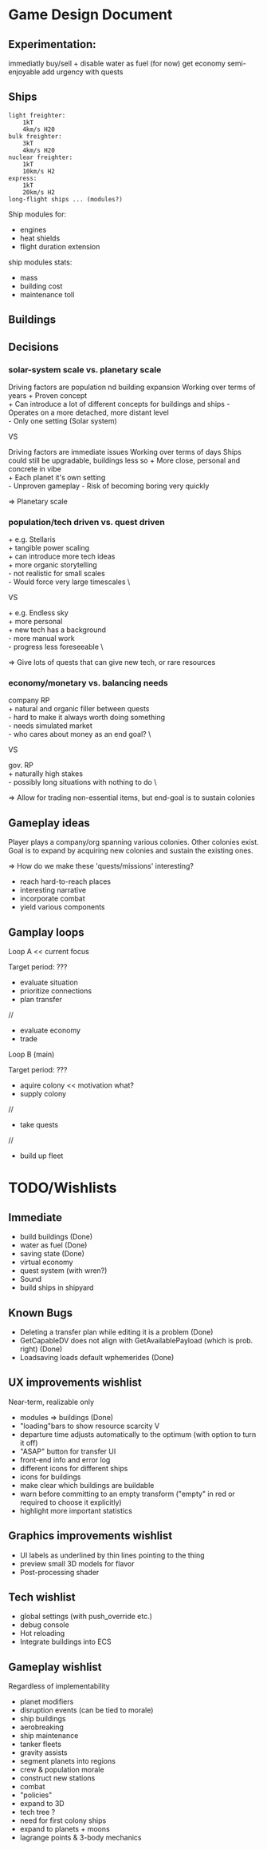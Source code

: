 # Game Design Document

## Experimentation:
immediatly buy/sell + disable water as fuel (for now)
get economy semi-enjoyable
add urgency with quests

## Ships
```
light freighter:
    1kT
    4km/s H20
bulk freighter:
    3kT
    4km/s H20
nuclear freighter:
    1kT
    10km/s H2
express:
    1kT
    20km/s H2
long-flight ships ... (modules?)
```
Ship modules for:
- engines
- heat shields
- flight duration extension

ship modules stats:
- mass
- building cost
- maintenance toll

## Buildings

## Decisions
### solar-system scale vs. planetary scale

Driving factors are population nd building expansion
Working over terms of years
\+ Proven concept \
\+ Can introduce a lot of different concepts for buildings and ships
\- Operates on a more detached, more distant level \
\- Only one setting (Solar system)

VS

Driving factors are immediate issues
Working over terms of days
Ships could still be upgradable, buildings less so
\+ More close, personal and concrete in vibe \
\+ Each planet it's own setting \
\- Unproven gameplay
\- Risk of becoming boring very quickly

=> Planetary scale

### population/tech driven vs. quest driven
\+ e.g. Stellaris \
\+ tangible power scaling \
\+ can introduce more tech ideas \
\+ more organic storytelling \
\- not realistic for small scales \
\- Would force very large timescales \

VS

\+ e.g. Endless sky \
\+ more personal \
\+ new tech has a background\
\- more manual work \
\- progress less foreseeable \

=> Give lots of quests that can give new tech, or rare resources

### economy/monetary vs. balancing needs
company RP \
\+ natural and organic filler between quests \
\- hard to make it always worth doing something \
\- needs simulated market \
\- who cares about money as an end goal? \

VS

gov. RP \
\+ naturally high stakes \
\- possibly long situations with nothing to do \

=> Allow for trading non-essential items, but end-goal is to sustain colonies

## Gameplay ideas
Player plays a company/org spanning various colonies.
Other colonies exist.
Goal is to expand by acquiring new colonies and sustain the existing ones.


=> How do we make these 'quests/missions' interesting?
- reach hard-to-reach places
- interesting narrative
- incorporate combat
- yield various components


## Gamplay loops
Loop A << current  focus

Target period: ???
- evaluate situation
- prioritize connections
- plan transfer

//
- evaluate economy
- trade

Loop B (main)

Target period: ???
- aquire colony << motivation what?
- supply colony

//
- take quests

//
- build up fleet

# TODO/Wishlists

## Immediate
- build buildings (Done)
- water as fuel (Done)
- saving state  (Done)
- virtual economy
- quest system (with wren?)
- Sound
- build ships in shipyard

## Known Bugs
- Deleting a transfer plan while editing it is a problem  (Done)
- GetCapableDV does not align with GetAvailablePayload (which is prob. right)  (Done)
- Loadsaving loads default wphemerides (Done)

## UX improvements wishlist
Near-term, realizable only
- modules => buildings (Done)
- "loading"bars to show resource scarcity V
- departure time adjusts automatically to the optimum (with option to turn it off)
- "ASAP" button for transfer UI
- front-end info and error log
- different icons for different ships
- icons for buildings
- make clear which buildings are buildable
- warn before committing to an empty transform ("empty" in red or required to choose it explicitly)
- highlight more important statistics

## Graphics improvements wishlist
- UI labels as underlined by thin lines pointing to the thing
- preview small 3D models for flavor
- Post-processing shader

## Tech wishlist
- global settings (with push_override etc.)
- debug console
- Hot reloading
- Integrate buildings into ECS

## Gameplay wishlist
Regardless of implementability
- planet modifiers
- disruption events (can be tied to morale)
- ship buildings
- aerobreaking
- ship maintenance
- tanker fleets
- gravity assists
- segment planets into regions
- crew & population morale
- construct new stations
- combat
- "policies"
- expand to 3D
- tech tree ?
- need for first colony ships
- expand to planets + moons
- lagrange points & 3-body mechanics
